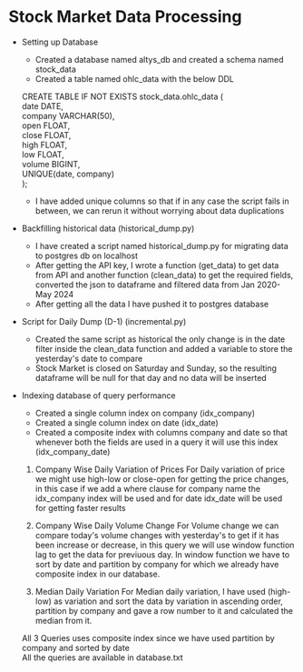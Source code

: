 # Stock Market Data Processing

* Setting up Database
    * Created a database named altys_db and created a schema named stock_data
    * Created a table named ohlc_data with the below DDL
    
    CREATE TABLE IF NOT EXISTS stock_data.ohlc_data ( \
        date DATE, \
        company VARCHAR(50), \
        open FLOAT, \
        close FLOAT, \
        high FLOAT, \
        low FLOAT, \
        volume BIGINT, \
	UNIQUE(date, company) \
    ); 

    * I have added unique columns so that if in any case the script fails in between, we can rerun it without worrying about data duplications

* Backfilling historical data (historical_dump.py)
    * I have created a script named historical_dump.py for migrating data to postgres db on localhost
    * After getting the API key, I wrote a function (get_data) to get data from API and another function (clean_data) to get the required fields, converted the json to dataframe and filtered data from Jan 2020- May 2024
    * After getting all the data I have pushed it to postgres database

* Script for Daily Dump (D-1) (incremental.py)
    * Created the same script as historical the only change is in the date filter inside the clean_data function and added a variable to store the yesterday's date to compare
    * Stock Market is closed on Saturday and Sunday, so the resulting dataframe will be null for that day and no data will be inserted

* Indexing database of query performance
    * Created a single column index on company (idx_company)
    * Created a single column index on date (idx_date)
    * Created a composite index with columns company and date so that whenever both the fields are used in a query it will use this index (idx_company_date)


    1. Company Wise Daily Variation of Prices
        For Daily variation of price we might use high-low or close-open for getting the price changes, in this case if we add a where clause for company name the idx_company index will be used and for date idx_date will be used for getting faster results

    2. Company Wise Daily Volume Change
        For Volume change we can compare today's volume changes with yesterday's to get if it has been increase or decrease, in this query we will use window function lag to get the data for previuous day. In window function we have to sort by date and partition by company for which we already have composite index in our database.

    3. Median Daily Variation
        For Median daily variation, I have used (high-low) as variation and sort the data by variation in ascending order, partition by company and gave a row number to it and calculated the median from it.

    All 3 Queries uses composite index since we have used partition by company and sorted by date\
    All the queries are available in database.txt
